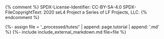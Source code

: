 {% comment %}
SPDX-License-Identifier: CC-BY-SA-4.0
SPDX-FileCopyrightText: 2020 seL4 Project a Series of LF Projects, LLC.
{% endcomment %}

{%- assign file = '_processed/tutes/' | append: page.tutorial | append: '.md' %}
{%- include include_external_markdown.md file=file %}
